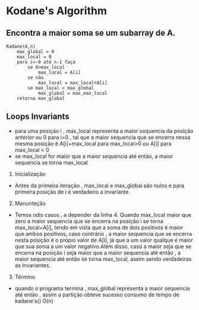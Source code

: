 # Kodane's Algorithm
## Encontra a maior soma se um subarray de A.

```
Kadane(A,n)
    max_global = 0
    max_local = 0
    para i<-0 até n-1 faça 
        se 0>max_local
            max_local = A[i]
        se não
            max_local = max_local+A[i]
        se max_local > max_global
            max_global = max_max_local
    retorna max_global
```
## Loops Invariants
- para uma posição i , max_local representa a maior sequencia da posição anterior ou 0 para i=0 , tal que a maior sequencia que se encerra nessa mesma posição é A[i]+max_local para max_local>0 ou A[i] para max_local < 0
- se max_local for maior que a maior sequencia até então, a maior sequencia se torna max_local


1. Inicialização
- Antes da primeira iteração , max_local e max_global são nulos e para primeira posição de i é verdadeiro a invariante.
2. Manunteção
- Temos odis casos , a depender da linha 4. Quando max_local maior que zero a maior sequencia que se encerra na posição i se torna max_local+A[i], tendo em vista que a soma de dois positivos é maior que ambos positivos, caso contrário , a maior sequencia que se encerra nesta posição é o própio valor de A[i], já que a um valor qualque é maior que sua soma a um valor negativo.Além disso, caso a maior seja que se encerra na posição i seja maior que a maior sequencia até então , a maior sequencia até então se torna max_local, assim sendo verdadeiras as invariantes.
3. Término
- quando o programa termina , max_global representa a maior sequencia até então , assim a partição obteve sucesso
consumo de tempo de kadane's()
O(n)
